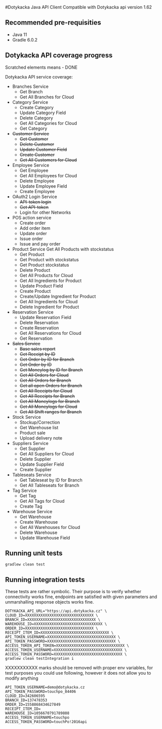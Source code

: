 #Dotykacka Java API Client
Compatible with Dotykacka api version 1.62

## Recommended pre-requisities
* Java 11
* Gradle 6.0.2

## Dotykacka API coverage progress
Scratched elements means - DONE

Dotykacka API service coverage:
* Branches Service
  * Get Branch
  * Get All Branches for Cloud
* Category Service
  * Create Category
  * Update Category Field
  * Delete Category
  * Get All Categories for Cloud
  * Get Category
* ~~Customer Service~~
  * ~~Get Customer~~
  * ~~Delete Customer~~
  * ~~Update Customer Field~~
  * ~~Create Customer~~
  * ~~Get All Customers for Cloud~~
* Employee Service
  * Get Employee
  * Get All Employees for Cloud
  * Delete Employee
  * Update Employee Field
  * Create Employee
* OAuth2 Login Service
  * ~~API-token login~~
  * ~~Get API-token~~
  * Login for other Networks
* POS action service
  * Create order
  * Add order item
  * Update order
  * Issue order
  * Issue and pay order
* Product Service
Get All Products with stockstatus
  * Get Product
  * Get Product with stockstatus
  * Get Product stockstatus
  * Delete Product
  * Get All Products for Cloud
  * Get All Ingredients for Product
  * Update Product Field
  * Create Product
  * Create/Update Ingredient for Product
  * Get All Ingredients for Cloud
  * Delete Ingredient for Product
* Reservation Service
  * Update Reservation Field
  * Delete Reservation
  * Create Reservation
  * Get All Reservations for Cloud
  * Get Reservation
* ~~Sales Service~~
  * ~~Base sales report~~
  * ~~Get Receipt by ID~~
  * ~~Get Order by ID for Branch~~
  * ~~Get Order by ID~~
  * ~~Get Moneylog by ID for Branch~~
  * ~~Get All Orders for Cloud~~
  * ~~Get All Orders for Branch~~
  * ~~Get all open Orders for Branch~~
  * ~~Get All Receipts for Cloud~~
  * ~~Get All Receipts for Branch~~
  * ~~Get All Moneylogs for Branch~~
  * ~~Get All Moneylogs for Cloud~~
  * ~~Get All Shift ranges for Branch~~
* Stock Service
  * Stockup/Correction
  * Get Warehouse list
  * Product sale
  * Upload delivery note
* Suppliers Service
  * Get Supplier
  * Get All Suppliers for Cloud
  * Delete Supplier
  * Update Supplier Field
  * Create Supplier
* Tableseats Service
  * Get Tableseat by ID for Branch
  * Get All Tableseats for Branch
* Tag Service
  * Get Tag
  * Get All Tags for Cloud
  * Create Tag
* Warehouse Service 
  * Get Warehouse
  * Create Warehouse
  * Get All Warehouses for Cloud
  * Delete Warehouse
  * Update Warehouse Field

## Running unit tests
```
gradlew clean test 
```
## Running integration tests
These tests are rather symbolic. Their purpose is to verify whether connectivity works fine,
 endpoints are satisfied with given parameters and unmarshalling response objects works fine.
```
DOTYKACKA_API_URL="https://api.dotykacka.cz" \
CLOUD_ID=XXXXXXXXXXXXXXXXXXXXXXXXXXXXXXX \
BRANCH_ID=XXXXXXXXXXXXXXXXXXXXXXXXXXXXXXX \
WAREHOUSE_ID=XXXXXXXXXXXXXXXXXXXXXXXXXXXXXXX \
ORDER_ID=XXXXXXXXXXXXXXXXXXXXXXXXXXXXXXX \
RECEIPT_ITEM_ID=XXXXXXXXXXXXXXXXXXXXXXXXXXXXXXX \
API_TOKEN_USERNAME=XXXXXXXXXXXXXXXXXXXXXXXXXXXXXXX \
API_TOKEN_PASSWORD=XXXXXXXXXXXXXXXXXXXXXXXXXXXXXXX \
ACCESS_TOKEN_API_TOKEN=XXXXXXXXXXXXXXXXXXXXXXXXXXXXXXX \
ACCESS_TOKEN_USERNAME=XXXXXXXXXXXXXXXXXXXXXXXXXXXXXXX \
ACCESS_TOKEN_PASSWORD=XXXXXXXXXXXXXXXXXXXXXXXXXXXXXXX \
gradlew clean testIntegration i
```
XXXXXXXXXXX marks should be removed with proper env variables,
for test purposes you could use following, however it does not allow you to modify anything
```
API_TOKEN_USERNAME=demo@dotykacka.cz
API_TOKEN_PASSWORD=touchpo_84406
CLOUD_ID=342606595
BRANCH_ID=137478353
ORDER_ID=1558868434627849
RECEIPT_ITEM_ID= 
WAREHOUSE_ID=1056670791789808
ACCESS_TOKEN_USERNAME=touchpo
ACCESS_TOKEN_PASSWORD=touchPo!2016api
```
